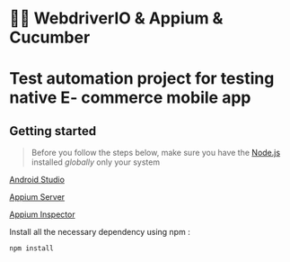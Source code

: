 # 👩‍💻 WebdriverIO & Appium & Cucumber
# Test automation project for testing native E- commerce mobile app
## Getting started

> Before you follow the steps below, make sure you have the
[Node.js](https://nodejs.org/en/download/) installed _globally_ only your system
>
[Android Studio](https://developer.android.com/studio)

[Appium Server](https://appium.io/)

[Appium Inspector](https://github.com/appium/appium-inspector)

Install all the necessary dependency using npm :

```
npm install
```